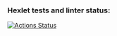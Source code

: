 ### Hexlet tests and linter status:
[![Actions Status](https://github.com/AleksandrKosmylev/python-project-52/actions/workflows/hexlet-check.yml/badge.svg)](https://github.com/AleksandrKosmylev/python-project-52/actions)
